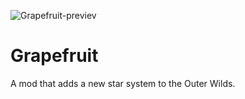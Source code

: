 ![Grapefruit-previev](https://user-images.githubusercontent.com/94857119/158070679-ecf389d2-13a2-4fab-924a-666c809763ee.png)
# Grapefruit
A mod that adds a new star system to the Outer Wilds.
